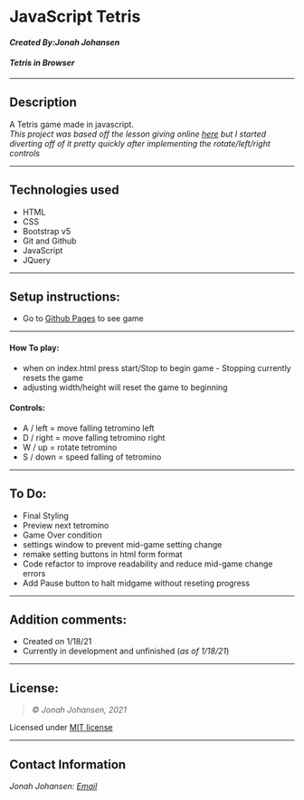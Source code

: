 # JavaScript Tetris
#### *Created By:Jonah Johansen*
#### *Tetris in Browser*

* * *

## Description  
A Tetris game made in javascript.   
_This project was based off the lesson giving online [here](https://www.youtube.com/watch?v=rAUn1Lom6dw) but I started diverting off of it pretty quickly after implementing the rotate/left/right controls_


* * *

## Technologies used
* HTML
* CSS
* Bootstrap v5
* Git and Github
* JavaScript
* JQuery

* * *

## Setup instructions:  
* Go to [Github Pages](https://jjohan-work.github.io/Tetris/) to see game

* * *
#### How To play:
* when on index.html press start/Stop to begin game - Stopping currently resets the game
* adjusting width/height will reset the game to beginning

#### Controls:
* A / left = move falling tetromino left
* D / right = move falling tetromino right
* W / up = rotate tetromino 
* S / down = speed falling of tetromino


* * *

## To Do:
* Final Styling
* Preview next tetromino
* Game Over condition
* settings window to prevent mid-game setting change
* remake setting buttons in html form format
* Code refactor to improve readability and reduce mid-game change errors
* Add Pause button to halt midgame without reseting progress

* * *

## Addition comments:
* Created on 1/18/21  
* Currently in development and unfinished (*as of 1/18/21*)

* * *

## License:
> *&copy; Jonah Johansen, 2021*

Licensed under [MIT license](https://mit-license.org/)

* * *

## Contact Information
_Jonah Johansen: [Email](johansenjonah+git@gmail.com)_
